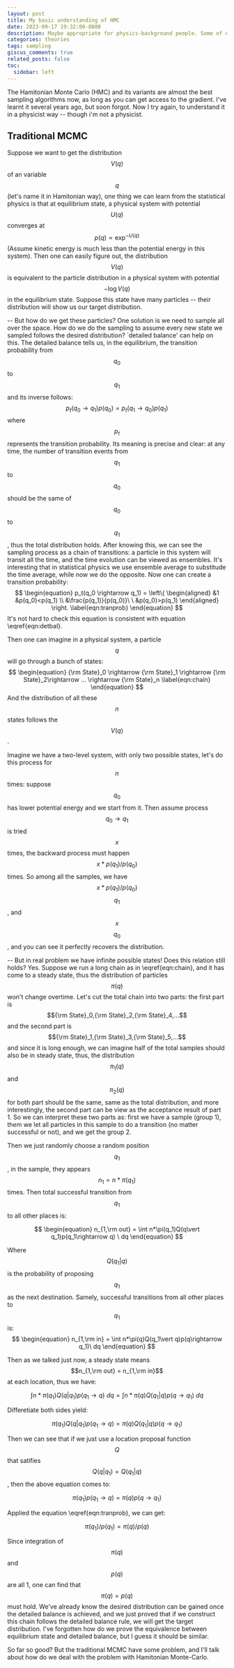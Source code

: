```yaml
---
layout: post
title: My basic understanding of HMC
date: 2023-09-17 19:32:00-0800
description: Maybe appropriate for physics-background people. Some of examples are imagined by myself and could be wrong.
categories: theories
tags: sampling
giscus_comments: true
related_posts: false
toc:
  sidebar: left
---
```


The Hamitonian Monte Carlo (HMC) and its variants are almost the best sampling algorithms now, as long as you can get access to the gradient. I've learnt it several years ago, but soon forgot. Now I try again, to understand it in a physicist way -- though i'm not a physicist.

## Traditional MCMC

Suppose we want to get the distribution $$V(q)$$ of an variable $$q$$ (let's name it in Hamitonian way), one thing we can learn from the statistical physics is that at equilibrium state, a physical system with potential $$U(q)$$ converges at $$p(q)\propto \exp^{-U(q)}$$ (Assume kinetic energy is much less than the potential energy in this system). Then one can easily figure out, the distribution $$V(q)$$ is equivalent to the particle distribution in a physical system with potential $$- \log V(q)$$ in the equilibrium state. Suppose this state have many particles -- their distribution will show us our target distribution.

-- But how do we get these particles? One solution is  we need to sample all over the space. How do we do the sampling to assume every new state we sampled follows the desired distribution? `detailed balance' can help on this. The detailed balance tells us, in the equilibrium, the transition probability from $$q_0$$ to $$q_1$$ and its inverse follows:
$$
\begin{equation}
  p_t(q_0 \rightarrow q_1) p(q_0) = p_t(q_1 \rightarrow q_0) p(q_1)
\label{eqn:detbal}
\end{equation}
$$
where $$p_t$$ represents the transition probability. Its meaning is precise and clear: at any time, the number of transition events from $$q_1$$ to $$q_0$$ should be the same of $$q_0$$ to $$q_1$$, thus the total distribution holds. After knowing this, we can see the sampling process as a chain of transitions: a particle in this system will transit all the time, and the time evolution can be viewed as ensembles. It's interesting that in statistical physics we use ensemble average to substitude the time average, while now we do the opposite. Now one can create a transition probability:
$$
\begin{equation}
  p_t(q_0 \rightarrow q_1) = \left\{
\begin{aligned}
&1   &p(q_0)<p(q_1) \\
&\frac{p(q_1)}{p(q_0)}\ \  &p(q_0)>p(q_1)
\end{aligned}
\right.
\label{eqn:tranprob}
\end{equation}
$$
It's not hard to check this equation is consistent with equation \eqref{eqn:detbal}.

Then one can imagine in a physical system, a particle $$q$$ will go through a bunch of states:
$$
\begin{equation}
  {\rm State}_0 \rightarrow {\rm State}_1 \rightarrow {\rm State}_2\rightarrow ... \rightarrow {\rm State}_n
\label{eqn:chain}
\end{equation}
$$
And the distribution of all these $$n$$ states follows the $$V(q)$$.

Imagine we have a two-level system, with only two possible states, let's do this process for $$n$$ times: suppose $$q_0$$ has lower potential energy and we start from it. Then assume process $$q_0 \rightarrow q_1$$ is tried $$x$$ times, the backward process must happen $$x*p(q_1)/p(q_0)$$ times. So among all the samples, we have $$x*p(q_1)/p(q_0)$$ $$q_1$$, and $$x$$ $$q_0$$, and you can see it perfectly recovers the distribution.

-- But in real problem we have infinite possible states! Does this relation still holds? Yes. Suppose we run a long chain as in \eqref{eqn:chain}, and it has come to a steady state, thus the distribution of particles $$\pi(q)$$ won't change overtime. Let's cut the total chain into two parts: the first part is $${\rm State}_0,{\rm State}_2,{\rm State}_4,...$$ and the second part is $${\rm State}_1,{\rm State}_3,{\rm State}_5,...$$ and since it is long enough, we can imagine half of the total samples should also be in steady state, thus, the distribution $$\pi_1(q)$$ and $$\pi_2(q)$$ for both part should be the same, same as the total distribution, and more interestingly, the second part can be view as the acceptance result of part 1. So we can interpret these two parts as: first we have a sample (group 1), them we let all particles in this sample to do a transition (no matter successful or not), and we get the group 2.

Then we just randomly choose a random position $$q_1$$, in the sample, they appears $$n_1 = n*\pi(q_1)$$ times. Then total successful transition from $$q_1$$ to all other places is:

$$
\begin{equation}
  n_{1,\rm out} =  \int n*\pi(q_1)Q(q\vert q_1)p(q_1\rightarrow q) \ dq
\end{equation}
$$

Where $$Q(q_1\vert q)$$ is the probability of proposing $$q_1$$ as the next destination. Samely, successful transitions from all other places to $$q_1$$ is:
$$
\begin{equation}
  n_{1,\rm in} =  \int n*\pi(q)Q(q_1\vert q)p(q\rightarrow q_1)\ dq
\end{equation}
$$

Then as we talked just now, a steady state means $$n_{1,\rm out} = n_{1,\rm in}$$ at each location, thus we have:

$$
\begin{equation}
  \int n*\pi(q_1)Q(q\vert q_1)p(q_1\rightarrow q) \ dq = \int n*\pi(q)Q(q_1\vert q)p(q\rightarrow q_1)\ dq
\end{equation}
$$

Differetiate both sides yield:

$$
\begin{equation}
   \pi(q_1)Q(q\vert q_1)p(q_1\rightarrow q) = \pi(q)Q(q_1\vert q)p(q\rightarrow q_1)
\end{equation}
$$

Then we can see that if we just use a location proposal function $$Q$$ that satifies $$Q(q\vert q_1)=Q(q_1\vert q)$$, then the above equation comes to:

$$
\begin{equation}
   \pi(q_1)p(q_1\rightarrow q) = \pi(q)p(q\rightarrow q_1)
\end{equation}
$$

Applied the equation \eqref{eqn:tranprob}, we can get:

$$
\begin{equation}
   \pi(q_1)/p(q_1) = \pi(q)/p(q)
\end{equation}
$$

Since integration of $$\pi(q)$$ and $$p(q)$$ are all 1, one can find that $$\pi(q) = p(q)$$ must hold. We've already know the desired distribution can be gained once the detailed balance is achieved, and we just proved that if we construct this chain follows the detailed balance rule, we will get the target distribution. I've forgotten how do we prove the equivalence between equilibrium state and detailed balance, but I guess it should be similar.

So far so good? But the traditional MCMC have some problem, and I'll talk about how do we deal with the problem with Hamitonian Monte-Carlo.
